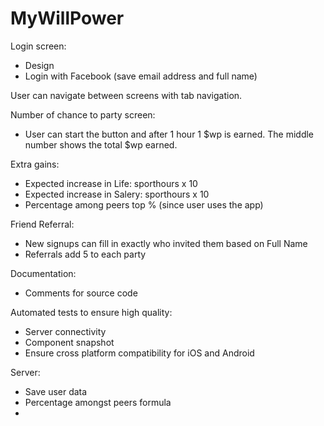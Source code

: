 #  MyWillPower

Login screen:
- Design
- Login with Facebook (save email address and full name)

User can navigate between screens with tab navigation.

Number of chance to party screen:
- User can start the button and after 1 hour 1 $wp is earned. The middle number shows the total $wp earned.

Extra gains:
- Expected increase in Life: sporthours x 10
- Expected increase in Salery: sporthours x 10
- Percentage among peers top % (since user uses
the app)

Friend Referral:
- New signups can fill in exactly who invited them based on Full Name
- Referrals add 5 to each party

Documentation: 
- Comments for source code

Automated tests to ensure high quality:
- Server connectivity
- Component snapshot
- Ensure cross platform compatibility for iOS and Android

Server:
- Save user data
- Percentage amongst peers formula
- 